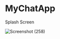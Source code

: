 # MyChatApp


Splash Screen

![Screenshot (258)](https://user-images.githubusercontent.com/96465266/154057801-a0a38af4-e068-4818-8caa-2a30bf8ff38b.png)
